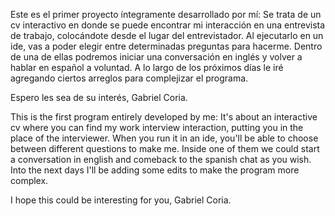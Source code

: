 Este es el primer proyecto íntegramente desarrollado por mí: Se trata de un cv interactivo en donde se puede encontrar mi interacción en una entrevista de trabajo,
colocándote desde el lugar del entrevistador. Al ejecutarlo en un ide, vas a poder elegir entre determinadas preguntas para hacerme. Dentro de una de ellas podremos
iniciar una conversación en inglés y volver a hablar en español a voluntad.
A lo largo de los próximos días le iré agregando ciertos arreglos para complejizar el programa.

Espero les sea de su interés,
Gabriel Coria.

This is the first program entirely developed by me: It's about an interactive cv where you can find my work interview interaction, putting you in the place of the interviewer. When you run it in an ide, you'll be able to choose between different questions to make me. Inside one of them we could start a conversation in english and comeback to the spanish chat as you wish.
Into the next days I'll be adding some edits to make the program more complex.

I hope this could be interesting for you,
Gabriel Coria.
